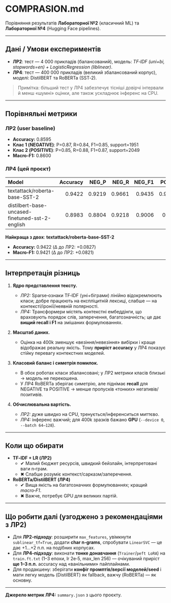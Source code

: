 # COMPRASION.md

Порівняння результатів **Лабораторної №2** (класичний ML) та **Лабораторної №4** (Hugging Face pipelines).

---

## Дані / Умови експериментів

- **ЛР2**: тест — 4 000 прикладів (балансований), модель: *TF‑IDF (uni+bi, stopwords=en) + LogisticRegression (liblinear)*.  
- **ЛР4**: тест — 400 000 прикладів (великий збалансований корпус), моделі: DistilBERT та RoBERTa (SST‑2).

> Примітка: більший тест у ЛР4 забезпечує тісніші довірчі інтервали й менш «шумні» оцінки, але також ускладнює інференс на CPU.

---

## Порівняльні метрики

### ЛР2 (user baseline)
- **Accuracy:** 0.8595  
- **Клас 1 (NEGATIVE)**: P=0.87, R=0.84, F1=0.85, support=1951  
- **Клас 2 (POSITIVE)**: P=0.85, R=0.88, F1=0.87, support=2049  
- **Macro‑F1:** 0.8600

### ЛР4 (цей проєкт)
| Model                                           |   Accuracy |   NEG_P |   NEG_R |   NEG_F1 |   POS_P |   POS_R |   POS_F1 |   Support |
|:------------------------------------------------|-----------:|--------:|--------:|---------:|--------:|--------:|---------:|----------:|
| textattack/roberta-base-SST-2                   |     0.9422 |  0.9219 |  0.9661 |   0.9435 |  0.9644 |  0.9182 |   0.9407 |    400000 |
| distilbert-base-uncased-finetuned-sst-2-english |     0.8983 |  0.8804 |  0.9218 |   0.9006 |  0.918  |  0.8747 |   0.8958 |    400000 |

**Найкраща з двох**: **textattack/roberta-base-SST-2**  
- **Accuracy:** 0.9422  (Δ до ЛР2: +0.0827)  
- **Macro‑F1:** 0.9421 (Δ до ЛР2: +0.0821)

---

## Інтерпретація різниць

1. **Ядро представлення тексту.**  
   - *ЛР2:* Sparse‑ознаки TF‑IDF (уні+біграми) лінійно відокремлюють класи; добре працюють на експліцитній лексиці, слабше — на контексті/іронії/неявній полярності.  
   - *ЛР4:* Трансформери містять контекстні ембеддінги, що враховують порядок слів, заперечення, багатозначність; це дає **вищий recall і F1** на змішаних формулюваннях.

2. **Масштаб даних.**  
   - Оцінка на 400k зменшує «везіння/невезіння» вибірки і краще відображає реальну якість. Тому **приріст accuracy** у ЛР4 показує стійку перевагу контекстних моделей.

3. **Класовий баланс і симетрія помилок.**  
   - В обох роботах класи збалансовані; у ЛР2 метрики класів близькі → модель не перекошена.  
   - У ЛР4 RoBERTa зберігає симетрію, але піднімає **recall** для NEGATIVE та POSITIVE → менше пропусків «тонких» негативів/позитивів.

4. **Обчислювальна вартість.**  
   - *ЛР2:* дуже швидко на CPU, тренується/інференситься миттєво.  
   - *ЛР4:* інференс важчий; для 400k зразків бажано **GPU** (`--device 0`, `--batch 64–128`).

---

## Коли що обирати

- **TF‑IDF + LR (ЛР2)**
  - ✔ Малий бюджет ресурсів, швидкий бейзлайн, інтерпретовані ваги n‑грам.  
  - ✖ Слабше розуміє контекст/сарказм/заперечення.  
- **RoBERTa/DistilBERT (ЛР4)**
  - ✔ Вища якість на багатозначних формулюваннях; кращий *macro‑F1*.  
  - ✖ Важче, потребує GPU для великих партій.

---

## Що робити далі (узгоджено з рекомендаціями з ЛР2)

- Для **ЛР2‑підходу**: розширити `max_features`, увімкнути `sublinear_tf=True`, додати **char n‑grams**, спробувати `LinearSVC` — це дає +1…+2 п.п. на подібних корпусах.  
- Для **ЛР4‑підходу**: виконати **тонке донавчання** (`Trainer`/`peft LoRA`) на `train.ft.txt` (1–3 епохи, lr 2e‑5, max_len 256) — очікуваний приріст **ще 1–3 п.п.** accuracy над «ванільними» пайплайнами.  
- Для продакшену: зберігати **конфіг промптів/версії моделей/seed** і мати легку модель (DistilBERT) як fallback, важчу (RoBERTa) — як основну.

---

**Джерело метрик ЛР4:** `summary.json` з цього проєкту.

